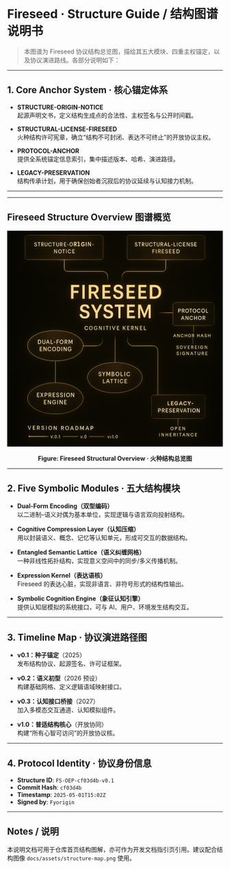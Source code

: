 
# Fireseed · Structure Guide / 结构图谱说明书

> 本图谱为 Fireseed 协议结构总览图，描绘其五大模块、四重主权锚定，以及协议演进路线。各部分说明如下：

---

## 1. Core Anchor System · 核心锚定体系

- **STRUCTURE-ORIGIN-NOTICE**  
  起源声明文书，定义结构生成点的合法性、主权签名与公开时间戳。

- **STRUCTURAL-LICENSE-FIRESEED**  
  火种结构许可宪章，确立“结构不可封闭、表达不可终止”的开放协议主权。

- **PROTOCOL-ANCHOR**  
  提供全系统锚定信息索引，集中描述版本、哈希、演进路径。

- **LEGACY-PRESERVATION**  
  结构传承计划，用于确保创始者沉寂后的协议延续与认知接力机制。

---


---

## Fireseed Structure Overview 图谱概览

<p align="center">
  <img src="./assets/F2DB40F4-BF6F-4843-8F9C-242BCA424DAB.png" width="720"/>
</p>

<p align="center">
  <b>Figure: Fireseed Structural Overview · 火种结构总览图</b>
</p>

---
## 2. Five Symbolic Modules · 五大结构模块

- **Dual-Form Encoding（双型编码）**  
  以二进制–语义对偶为基本单位，实现逻辑与语言双向投射结构。

- **Cognitive Compression Layer（认知压缩）**  
  用以封装语义、概念、记忆等认知单元，形成可交互的数据结构。

- **Entangled Semantic Lattice（语义纠缠网格）**  
  一种非线性拓扑结构，实现意义空间中的同步/多义传播机制。

- **Expression Kernel（表达语核）**  
  Fireseed 的表达心脏，实现非语言、非符号形式的结构性输出。

- **Symbolic Cognition Engine（象征认知引擎）**  
  提供认知层模拟的系统接口，可与 AI、用户、环境发生结构交互。

---

## 3. Timeline Map · 协议演进路径图

- **v0.1：种子锚定**（2025）  
  发布结构协议、起源签名、许可证框架。

- **v0.2：语义初型**（2026 预设）  
  构建基础网格、定义逻辑语域映射接口。

- **v0.3：认知接口桥接**（2027）  
  加入多模态交互通道、认知模拟组件。

- **v1.0：普适结构核心**（开放协同）  
  构建“所有心智可访问”的开放协议核。

---

## 4. Protocol Identity · 协议身份信息

- **Structure ID**: `FS-OEP-cf03d4b-v0.1`  
- **Commit Hash**: `cf03d4b`  
- **Timestamp**: `2025-05-01T15:02Z`  
- **Signed by**: `Fyorigin`

---

## Notes / 说明

本说明文档可用于仓库首页结构图解，亦可作为开发文档指引页引用。建议配合结构图像 `docs/assets/structure-map.png` 使用。

